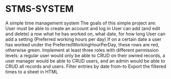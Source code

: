 # STMS-SYSTEM
A simple time management system
The goals of this simple project are:
User must be able to create an account and log in
User can add (and edit and delete) a row what he has worked on, what date, for how long
User can add a setting (Preferred working hours per day)
If on a certain date a user has worked under the PreferredWorkingHourPerDay, these rows are red, otherwise green.
Implement at least three roles with different permission levels: a regular user would only be able to CRUD on their owned records, a user manager would be able to CRUD users, and an admin would be able to CRUD all records and users.
Filter entries by date from-to
Export the filtered times to a sheet in HTML
